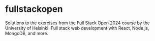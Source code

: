 # fullstackopen
Solutions to the exercises from the Full Stack Open 2024 course by the University of Helsinki. Full stack web development with React, Node.js, MongoDB, and more.
